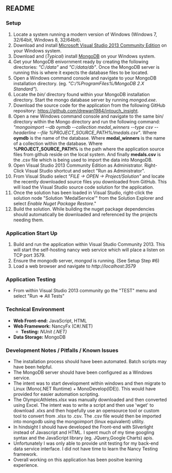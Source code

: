 ## README 

### Setup

1. Locate a system running a modern version of Windows (Windows 7, 32/64bit, Windows 8, 32/64bit). 
2. Download and install [Microsoft Visual Studio 2013 Community Edition]( http://www.visualstudio.com/en-us/news/vs2013-community-vs.aspx) on your Windows system.
3. Download and (*Typical*) install [MongoDB](https://www.mongodb.org/download) on your Windows system.
4. Get your MongoDB enivornment ready by creating the following directories: *"C:/data"* and *"C:/data/db"*. Once the MongoDB server is running this is where it expects the database files to be located.
5. Open a Windows command console and navigate to your MongoDB installation directory. (eg. *"C:/%ProgramFiles%/MongoDB 2.X Standard"*).
6. Locate the  *bin/* directory found within your MongoDB installation directory. Start the mongo database server by running *mongod.exe*.
7. Download the source code for the application from the following GitHub repository: https://github.com/drewan1984/intouch_insight. 
8. Open a new Windows command console and navigate to the same bin/ directory within the Mongo directory and run the following command: *"mongoimport --db oymdb --collection medal_winners --type csv --headerline --file %PROJECT_SOURCE_PATH%/medals.csv"*.  Where **oymdb** is the name of the database. Where **medal_winners** is the name of a collection within the database.  Where **%PROJECT_SOURCE_PATH%** is the path where the application source files from github reside on the local system. And finally **medals.csv** is the .csv file which is being used to import the data into MongoDB.
9. Open Visual Studio 2013 Community Edition as Administrator. Right-Click Visual Studio shortcut and select "Run as Administrator".
10. From Visual Studio select *"FILE -> OPEN -> Project/Solution"* and locate the recently downloaded source files you downloaded from GitHub. This will load the Visual Studio source code solution for the application.
11. Once the solution has been loaded in Visual Studio,  right-click the solution node "Solution 'MedalService'" from the Solution Explorer and select *Enable Nuget Package Restore*."
12. Build the solution. While building the nuget package dependencies should automatically be downloaded and referenced by the projects needing them.

### Application Start Up
1. Build and run the application within Visual Studio Community 2013. This will start the self-hosting nancy web service which will place a listen on TCP port 3579.
2. Ensure the mongodb server, *mongod* is running. (See Setup Step #6)
3. Load a web browser and navigate to *http://localhost:3579*

### Application Testing
* From within Visual Studio 2013 community go the "TEST" menu and select "Run => All Tests"

### Technical Environment

* **Web Front-end:** JavaScript, HTML
* **Web Framework:** NancyFx (C#/.NET)
	* **Testing:** *NUnit (.NET)*
* **Data Storage:** MongoDB

### Development Notes / Pitfalls / Known Issues
* The installation process should have been automated. Batch scripts may have been helpful.
* The MongoDB server should have been configured as a Windows service.
* The intent was to start development within windows and then migrate to Linux (Mono(.NET Runtime) + MonoDevelop(IDE)). This would have provided for easier automation scripting.
* The OlympicAthletes.xlsx was manually downloaded and then converted using Excel. The intent was to write a script and then use 'wget' to download .xlxs and then hopefully use an opensource tool or custom tool to convert from .xlsx to .csv. The .csv file would then be imported into mongodb using the mongoimport (linux equivalent) utility. 
* In hindsight I should have developed the Front-end with Silverlight instead of Javascript and HTML. I spent much of my time  googling syntax and the JavaScript library (eg. JQuery,Google Charts) apis. 
* Unfortunately I was only able to provide unit testing for my back-end data service interface. I did not have time to learn the Nancy Testing framework.
* Overall working on this application has been positve learning experience. 

